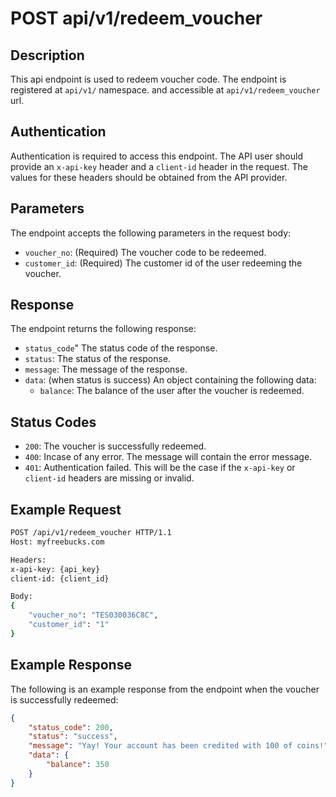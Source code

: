 # POST api/v1/redeem_voucher

## Description

This api endpoint is used to redeem voucher code. The endpoint is registered at `api/v1/` namespace. and accessible at `api/v1/redeem_voucher` url.

## Authentication

Authentication is required to access this endpoint. The API user should provide an `x-api-key` header and a `client-id` header in the request. The values for these headers should be obtained from the API provider.

## Parameters

The endpoint accepts the following parameters in the request body:

- `voucher_no`: (Required) The voucher code to be redeemed.
- `customer_id`: (Required) The customer id of the user redeeming the voucher.

## Response

The endpoint returns the following response:

- `status_code`" The status code of the response.
- `status`: The status of the response.
- `message`: The message of the response.
- `data`: (when status is success) An object containing the following data:
  - `balance`: The balance of the user after the voucher is redeemed.

## Status Codes

- `200`: The voucher is successfully redeemed.
- `400`: Incase of any error. The message will contain the error message.
- `401`: Authentication failed. This will be the case if the `x-api-key` or `client-id` headers are missing or invalid.

## Example Request

```bash
POST /api/v1/redeem_voucher HTTP/1.1
Host: myfreebucks.com

Headers:
x-api-key: {api_key}
client-id: {client_id}

Body:
{
    "voucher_no": "TES030036C8C",
    "customer_id": "1"
}

```

## Example Response

The following is an example response from the endpoint when the voucher is successfully redeemed:

```json
{
    "status_code": 200,
    "status": "success",
    "message": "Yay! Your account has been credited with 100 of coins!",
    "data": {
        "balance": 350
    }
}
``` 